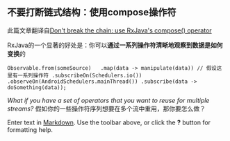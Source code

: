 ## 不要打断链式结构：使用compose操作符
此篇文章翻译自[Don't break the chain: use RxJava's compose() operator](http://blog.danlew.net/2015/03/02/dont-break-the-chain/)

RxJava的一个显著的好处是：你可以**通过一系列操作符清晰地观察到数据是如何变换**的

`Observable.from(someSource)  
    .map(data -> manipulate(data)) // 假设这里有一系列操作符
    .subscribeOn(Schedulers.io())
    .observeOn(AndroidSchedulers.mainThread())
    .subscribe(data -> doSomething(data));`
    

_What if you have a set of operators that you want to reuse for multiple streams?_
假如你的一些操作符序列想要在多个流中重用，那你要怎么做？































Enter text in [Markdown](http://daringfireball.net/projects/markdown/). Use the toolbar above, or click the **?** button for formatting help.
